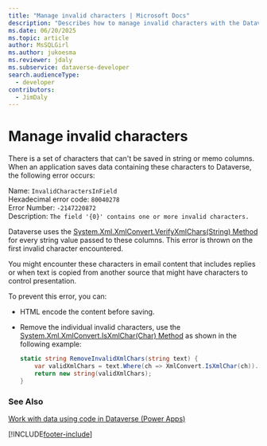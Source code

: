 ```yaml
---
title: "Manage invalid characters | Microsoft Docs"
description: "Describes how to manage invalid characters with the Dataverse API. Only allowed characters can be used or an error is thrown."
ms.date: 06/20/2025
ms.topic: article
author: MsSQLGirl
ms.author: jukoesma
ms.reviewer: jdaly
ms.subservice: dataverse-developer
search.audienceType: 
  - developer
contributors:
  - JimDaly
---
```


# Manage invalid characters

There is a set of characters that can't be saved in string or memo columns. When an application saves data containing these characters to Dataverse, the following error occurs:

Name: `InvalidCharactersInField`<br />
Hexadecimal error code: `80040278`<br />
Error Number: `-2147220872`<br />
Description: `The field '{0}' contains one or more invalid characters.`<br />

Dataverse uses the [System.Xml.XmlConvert.VerifyXmlChars(String) Method](/dotnet/api/system.xml.xmlconvert.verifyxmlchars) for every string value passed to these columns. This error is thrown on the first invalid character encountered.

You might encounter these characters in email content that includes replies or when text is copied from another source that might have characters to control presentation.

To prevent this error, you can:

- HTML encode the content before saving.

- Remove the individual invalid characters, use the [System.Xml.XmlConvert.IsXmlChar(Char) Method](/dotnet/api/system.xml.xmlconvert.isxmlchar) as shown in the following example:

  ```csharp
  static string RemoveInvalidXmlChars(string text) {
      var validXmlChars = text.Where(ch => XmlConvert.IsXmlChar(ch)).ToArray();
      return new string(validXmlChars);
  }
  ```


### See Also

[Work with data using code in Dataverse (Power Apps)](../../work-with-data.md)<br />

[!INCLUDE[footer-include](../../../../includes/footer-banner.md)]

